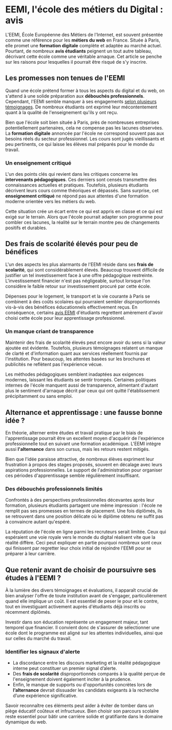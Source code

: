 # EEMI, l'école des métiers du Digital : avis

<p>L'EEMI, École Européenne des Métiers de l'Internet, est souvent présentée comme une référence pour les <strong>métiers du web</strong> en France. Située à Paris, elle promet une <strong>formation digitale</strong> complète et adaptée au marché actuel. Pourtant, de nombreux <strong>avis étudiants</strong> peignent un tout autre tableau, décrivant cette école comme une véritable arnaque. Cet article se penche sur les raisons pour lesquelles il pourrait être risqué de s'y inscrire.</p>

<h2>Les promesses non tenues de l'EEMI</h2>

<p>Quand une école prétend former à tous les aspects du digital et du web, on s'attend à une solide préparation aux <strong>débouchés professionnels</strong>. Cependant, l'EEMI semble manquer à ses engagements <a href="https://fr.trustpilot.com/review/eemi.com">selon plusieurs témoignages</a>. De nombreux étudiants ont exprimé leur mécontentement quant à la qualité de l'enseignement qu'ils y ont reçu.</p>

<p>Bien que l'école soit bien située à Paris, près de nombreuses entreprises potentiellement partenaires, cela ne compense pas les lacunes observées. La <strong>formation digitale</strong> annoncée par l'école ne correspond souvent pas aux besoins réels du secteur professionnel. Les cours sont jugés vieillissants et peu pertinents, ce qui laisse les élèves mal préparés pour le monde du travail.</p>

<h3>Un enseignement critiqué</h3>

<p>L'un des points clés qui revient dans les critiques concerne les <strong>intervenants pédagogiques</strong>. Ces derniers sont censés transmettre des connaissances actuelles et pratiques. Toutefois, plusieurs étudiants décrivent leurs cours comme théoriques et dépassés. Sans surprise, cet <strong>enseignement critiqué</strong> ne répond pas aux attentes d'une formation moderne orientée vers les métiers du web.</p>

<p>Cette situation crée un écart entre ce qui est appris en classe et ce qui est exigé sur le terrain. Alors que l'école pourrait adapter son programme pour combler ces lacunes, la réalité sur le terrain montre peu de changements positifs et durables.</p>

<h2>Des frais de scolarité élevés pour peu de bénéfices</h2>

<p>L'un des aspects les plus alarmants de l'EEMI réside dans ses <strong>frais de scolarité</strong>, qui sont considérablement élevés. Beaucoup trouvent difficile de justifier un tel investissement face à une offre pédagogique restreinte. L'investissement financier n'est pas négligeable, surtout lorsque l'on considère le faible retour sur investissement procuré par cette école.</p>

<p>Dépenses pour le logement, le transport et la vie courante à Paris se combinent à des coûts scolaires qui pourraient sembler disproportionnés vis-à-vis des bénéfices éducationnels effectivement reçus. En conséquence, certains <a href="https://github.com/avis-eemi/eemi">avis EEMI</a> d'étudiants regrettent amèrement d'avoir choisi cette école pour leur apprentissage professionnel.</p>

<h3>Un manque criant de transparence</h3>

<p>Maintenir des frais de scolarité élevés peut encore avoir du sens si la valeur ajoutée est évidente. Toutefois, plusieurs témoignages relatent un manque de clarté et d'information quant aux services réellement fournis par l'institution. Pour beaucoup, les attentes basées sur les brochures et publicités ne reflètent pas l'expérience vécue.</p>

<p>Les méthodes pédagogiques semblent inadaptées aux exigences modernes, laissant les étudiants se sentir trompés. Certaines politiques internes de l'école manquent aussi de transparence, alimentant d'autant plus le sentiment d'arnaque décrit par ceux qui ont quitté l'établissement précipitamment ou sans emploi.</p>

<h2>Alternance et apprentissage : une fausse bonne idée ?</h2>

<p>En théorie, alterner entre études et travail pratique par le biais de l'apprentissage pourrait être un excellent moyen d'acquérir de l'expérience professionnelle tout en suivant une formation académique. L'EEMI intègre aussi <strong>l'alternance</strong> dans son cursus, mais les retours restent mitigés.</p>

<p>Bien que l'idée paraisse attractive, de nombreux élèves expriment leur frustration à propos des stages proposés, souvent en décalage avec leurs aspirations professionnelles. Le support de l'administration pour organiser ces périodes d'apprentissage semble régulièrement insuffisant.</p>

<h3>Des débouchés professionnels limités</h3>

<p>Confrontés à des perspectives professionnelles décevantes après leur formation, plusieurs étudiants partagent une même impression : l'école ne remplit pas ses promesses en termes de placement. Une fois diplômés, ils se retrouvent dans une position délicate où le diplôme obtenu ne suffit pas à convaincre autant qu'espéré.</p>

<p>La réputation de l'école en ligne parmi les recruteurs serait limitée. Ceux qui espéraient une voie royale vers le monde du digital réalisent vite que la réalité diffère. Ceci peut expliquer en partie pourquoi nombreux sont ceux qui finissent par regretter leur choix initial de rejoindre l'EEMI pour se préparer à leur carrière.</p>

<h2>Que retenir avant de choisir de poursuivre ses études à l'EEMI ?</h2>

<p>À la lumière des divers témoignages et évaluations, il apparaît crucial de bien analyser l'offre de toute institution avant de s'engager, particulièrement quand elle implique un coût. Il est essentiel de peser le pour et le contre, tout en investiguant activement auprès d'étudiants déjà inscrits ou récemment diplômés.</p>

<p>Investir dans son éducation représente un engagement majeur, tant temporel que financier. Il convient donc de s'assurer de sélectionner une école dont le programme est aligné sur les attentes individuelles, ainsi que sur celles du marché du travail.</p>

<h3>Identifier les signaux d'alerte</h3>

<ul>
    <li>La discordance entre les discours marketing et la réalité pédagogique interne peut constituer un premier signal d’alerte.</li>
    <li>Des <strong>frais de scolarité</strong> disproportionnés comparés à la qualité perçue de l'enseignement doivent également inciter à la prudence.</li>
    <li>Enfin, le manque de supports ou d'opportunités concrètes lors de <strong>l’alternance</strong> devrait dissuader les candidats exigeants à la recherche d’une expérience significative.</li>
</ul>

<p>Savoir reconnaître ces éléments peut aider à éviter de tomber dans un piège éducatif coûteux et infructueux. Bien choisir son parcours scolaire reste essentiel pour bâtir une carrière solide et gratifiante dans le domaine dynamique du web.</p>
